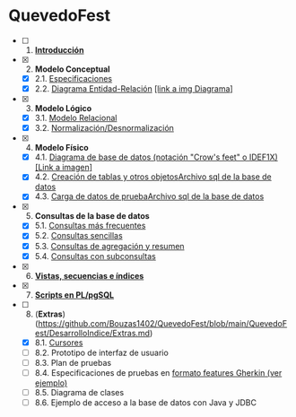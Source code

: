 # QuevedoFest

- [ ] 1. [**Introducción**](#introduccion)
- [x] 2. **Modelo Conceptual**
   - [x] 2.1. [Especificaciones](https://github.com/Bouzas1402/QuevedoFest/blob/main/QuevedoFest/DesarrolloIndice/Modelo%20conceptual.md)
   - [x] 2.2. [Diagrama Entidad-Relación](https://github.com/Bouzas1402/QuevedoFest/blob/main/QuevedoFest/DesarrolloIndice/Modelo%20conceptual.md) [[link a img Diagrama]](https://github.com/Bouzas1402/QuevedoFest/blob/main/QuevedoFest/img%20Diagrama%20entidad%20relacion/QuevedoFest.png)
- [x] 3. **Modelo Lógico**
   - [x] 3.1. [Modelo Relacional](https://github.com/Bouzas1402/QuevedoFest/blob/main/QuevedoFest/DesarrolloIndice/Modelo%20logico.md)
   - [x] 3.2. [Normalización/Desnormalización](https://github.com/Bouzas1402/QuevedoFest/blob/main/QuevedoFest/DesarrolloIndice/Modelo%20logico.md)
- [x] 4. **Modelo Físico**
   - [x] 4.1. [Diagrama de base de datos (notación "Crow's feet" o IDEF1X)](https://github.com/Bouzas1402/QuevedoFest/blob/main/QuevedoFest/DesarrolloIndice/Modelo%20f%C3%ADsico.md) [[Link a imagen]](https://github.com/Bouzas1402/QuevedoFest/blob/main/QuevedoFest/img%20Diagrama%20Crow%C2%B4s%20feet/crow%C2%B4s%20feet.png)
   - [x] 4.2. [Creación de tablas y otros objetos](https://github.com/Bouzas1402/QuevedoFest/blob/main/QuevedoFest/DesarrolloIndice/Modelo%20f%C3%ADsico.md)[Archivo sql de la base de datos](https://github.com/Bouzas1402/QuevedoFest/blob/main/QuevedoFest/Base%20de%20datos%2C%20archivo%20sql/QuevedoFest2.sql)
   - [x] 4.3. [Carga de datos de prueba](https://github.com/Bouzas1402/QuevedoFest/blob/main/QuevedoFest/DesarrolloIndice/Modelo%20f%C3%ADsico.md)[Archivo sql de la base de datos](https://github.com/Bouzas1402/QuevedoFest/blob/main/QuevedoFest/Base%20de%20datos%2C%20archivo%20sql/QuevedoFest2.sql)
- [x] 5. **Consultas de la base de datos**
   - [x] 5.1. [Consultas más frecuentes](https://github.com/Bouzas1402/QuevedoFest/blob/main/QuevedoFest/DesarrolloIndice/Consultas%20de%20la%20base%20de%20datos.md)
   - [x] 5.2. [Consultas sencillas](https://github.com/Bouzas1402/QuevedoFest/blob/main/QuevedoFest/DesarrolloIndice/Consultas%20de%20la%20base%20de%20datos.md)
   - [x] 5.3. [Consultas de agregación y resumen](https://github.com/Bouzas1402/QuevedoFest/blob/main/QuevedoFest/DesarrolloIndice/Consultas%20de%20la%20base%20de%20datos.md)
   - [x] 5.4. [Consultas con subconsultas](https://github.com/Bouzas1402/QuevedoFest/blob/main/QuevedoFest/DesarrolloIndice/Consultas%20de%20la%20base%20de%20datos.md)
- [x] 6. [**Vistas, secuencias e índices**](https://github.com/Bouzas1402/QuevedoFest/edit/main/QuevedoFest/DesarrolloIndice/Vistas,%20secuencias%20e%20%C3%ADndices.md)
- [x] 7. [**Scripts en PL/pgSQL**](https://github.com/Bouzas1402/QuevedoFest/blob/main/QuevedoFest/DesarrolloIndice/Scripts%20en%20pgSQL.md)
- [ ] 8. (**Extras**)(https://github.com/Bouzas1402/QuevedoFest/blob/main/QuevedoFest/DesarrolloIndice/Extras.md)
   - [x] 8.1. [Cursores](https://github.com/Bouzas1402/QuevedoFest/blob/main/QuevedoFest/DesarrolloIndice/Extras.md)
   - [ ] 8.2. Prototipo de interfaz de usuario
   - [ ] 8.3. Plan de pruebas
   - [ ] 8.4. Especificaciones de pruebas en [formato features Gherkin (ver ejemplo)](features/admin-carteles.feature) 
   - [ ] 8.5. Diagrama de clases
   - [ ] 8.6. Ejemplo de acceso a la base de datos con Java y JDBC
